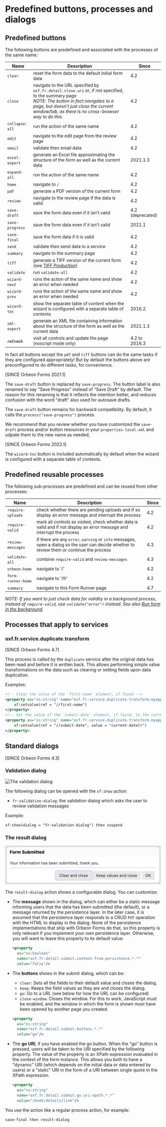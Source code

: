 # Predefined buttons, processes and dialogs

## Predefined buttons

The following buttons are predefined and associated with the processes of the same name:

| Name            | Description                                                                                                                                                                                                                                         | Since            |
|-----------------|-----------------------------------------------------------------------------------------------------------------------------------------------------------------------------------------------------------------------------------------------------|------------------|
| `clear`         | reset the form data to the default initial form data                                                                                                                                                                                                | 4.2              |
| `close`         | navigate to the URL specified by `oxf.fr.detail.close.uri` or, if not specified, to the summary page<br>*NOTE: The button in fact navigates to a page, but doesn't just close the current window/tab, as there is no cross-browser way to do this.* | 4.2              |
| `collapse-all`  | run the action of the same name                                                                                                                                                                                                                     | 4.2              |
| `edit`          | navigate to the edit page from the review page                                                                                                                                                                                                      | 4.2              |
| `email`         | validate then email data                                                                                                                                                                                                                            | 4.2              |
| `excel-export`  | generate an Excel file approximating the structure of the form as well as the current data                                                                                                                                                          | 2021.1.3         |
| `expand-all`    | run the action of the same name                                                                                                                                                                                                                     | 4.2              |
| `home`          | navigate to `/`                                                                                                                                                                                                                                     | 4.2              |
| `pdf`           | generate a PDF version of the current form                                                                                                                                                                                                          | 4.2              |
| `review`        | navigate to the review page if the data is valid                                                                                                                                                                                                    | 4.2              |
| `save-draft`    | save the form data even if it isn't valid                                                                                                                                                                                                           | 4.2 (deprecated) |
| `save-progress` | save the form data even if it isn't valid                                                                                                                                                                                                           | 2021.1           |
| `save-final`    | save the form data if it is valid                                                                                                                                                                                                                   | 4.2              |
| `send`          | validate then send data to a service                                                                                                                                                                                                                | 4.2              |
| `summary`       | navigate to the summary page                                                                                                                                                                                                                        | 4.2              |
| `tiff`          | generate a TIFF version of the current form (see [TIFF Production](/form-runner/feature/tiff-production.md))                                                                                                                                        | 4.2              |
| `validate`      | run `validate-all`                                                                                                                                                                                                                                  | 4.2              |
| `wizard-next`   | runs the action of the same name and show an error when needed                                                                                                                                                                                      | 4.2              |
| `wizard-prev`   | runs the action of the same name and show an error when needed                                                                                                                                                                                      | 4.2              |
| `wizard-toc`    | show the separate table of content when the wizard is configured with a separate table of contents                                                                                                                                                  | 2016.2           |
| `xml-export`    | generate an XML file containing information about the structure of the form as well as the current data                                                                                                                                             | 2021.1.3         |
| ~~`refresh`~~   | visit all controls and update the page (noscript mode only)                                                                                                                                                                                         | 4.2 to 2016.3    |

In fact all buttons except the `pdf` and `tiff` buttons can do the same tasks if they are configured appropriately! But
by default the buttons above are preconfigured to do different tasks, for convenience.

[SINCE Orbeon Forms 2021.1]

The `save-draft` button is replaced by `save-progress`. The button label is also renamed to say "Save Progress" instead of "Save Draft" by default. The reason for this renaming is that it reflects the intention better, and reduces confusion with the word "draft" also used for autosave drafts.

The `save-draft` button remains for backward compatibility. By default, it calls the `process("save-progress")` process.

We recommend that you review whether you have customized the `save-draft` process and/or button resources in your `properties-local.xml` and udpate them to the new name as needed,

[SINCE Orbeon Forms 2022.1]

The `wizard-toc` button is included automatically by default when the wizard is configured with a separate table of contents. 

## Predefined reusable processes

The following sub-processes are predefined and can be reused from other processes:

| Name                | Description                                                                                                                                 | Since |
|---------------------|---------------------------------------------------------------------------------------------------------------------------------------------|-------|
| `require-uploads`   | check whether there are pending uploads and if so display an error message and interrupt the process                                        | 4.2   |
| `require-valid`     | mark all controls as visited, check whether data is valid and if not display an error message and interrupt the process                     | 4.2   |
| `review-messages`   | if there are any `error`, `warning` or `info` messages, open a dialog so the user can decide whether to review them or continue the process | 4.3   |
| `validate-all`      | combine `require-valid` and `review-messages`                                                                                               | 4.3   |
| `orbeon-home`       | navigate to '/'                                                                                                                             | 4.2   |
| `form-runner-home`  | navigate to '/fr'                                                                                                                           | 4.2   |
| `summary`           | navigate to this Form Runner page                                                                                                           | 4.7   |

*NOTE: If you want to just check data for validity in a background process, instead of `require-valid`, use `validate("error")` instead. See also [Run form in the background](../../api/other/run-form-background.md).*

## Processes that apply to services

### oxf.fr.service.duplicate.transform

[SINCE Orbeon Forms 4.7]

This process is called by the `duplicate` service after the original data has been read and before it is written back. This allows performing simple value transformations on the data such as clearing or setting fields upon data duplication.

Examples:

```xml
<!-- Clear the value of the `first-name` element, if found -->
<property as="xs:string" name="oxf.fr.service.duplicate.transform.myapp.myform">
    xf:setvalue(ref = "//first-name")
</property>
<!-- Set the value of the `submit-date` element, if found, to the current date -->
<property as="xs:string" name="oxf.fr.service.duplicate.transform.myapp.myform">
    xf:setvalue(ref = "//submit-date", value = "current-date()")
</property>
```

## Standard dialogs

[SINCE Orbeon Forms 4.3]

### Validation dialog

![The validation dialog](../../images/review-messages.png)

The following dialog can be opened with the `xf:show` action:

- `fr-validation-dialog`: the validation dialog which asks the user to review validation messages

Example:

```
xf:show(dialog = "fr-validation-dialog") then suspend
```

### The result dialog

![The result dialog](../../images/result-dialog.png)

The `result-dialog` action shows a configurable dialog. You can customize:

- The **message** shown in the dialog, which can either be a static message informing users that the data has been submitted (the default), or a message returned by the persistence layer. In the later case, it is assumed that the persistence layer responds to a CRUD `PUT` operation with the HTML to display in the dialog. None of the persistence implementations that ship with Orbeon Forms do that, so this property is only relevant if you implement your own persistence layer. Otherwise, you will want to leave this property to its default value:

    ```xml
    <property
      as="xs:boolean"
      name="oxf.fr.detail.submit.content-from-persistence.*.*"
      value="false"/>
    ```
- The **buttons** shows in the submit dialog, which can be:
    - `clear`: Sets all the fields to their default value and closes the dialog.
    - `keep`: Keeps the field values as they are and closes the dialog.
    - `go`: Go to a URL (see below for how the URL can be configured)
    - `close-window`: Closes the window. For this to work, JavaScript must be enabled, and the window in which the form is shown must have been opened by another page you created.

    ```xml
    <property
      as="xs:string"
      name="oxf.fr.detail.submit.buttons.*.*"
      value="go"/>
    ```
- The **go URI**, if you have enabled the go button. When the "go" button is pressed, users will be taken to the URI specified by the following property. The value of the property is an XPath expression evaluated in the context of the form instance. This allows you both to have a "dynamic" URI (which depends on the initial data or data entered by users) or a "static" URI in the form of a URI between single quote in the XPath expression.

    ```xml
    <property
      as="xs:string"
      name="oxf.fr.detail.submit.go.uri-xpath.*.*"
      value="/book/details/link"/>
    ```

You use the action like a regular process action, for example:

```
save-final then result-dialog
``` 
